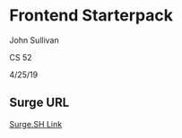 # Frontend Starterpack

John Sullivan

CS 52

4/25/19

## Surge URL

[Surge.SH Link](https://sulljohn-cs52-starter.surge.sh/)
